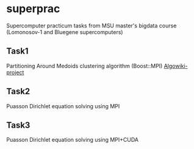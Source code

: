 # superprac
Supercomputer practicum tasks from MSU master's bigdata course (Lomonosov-1 and Bluegene supercomputers)

## Task1
Partitioning Around Medoids clustering algorithm (Boost::MPI)
[Algowiki-project](https://algowiki-project.org/ru/%D0%A3%D1%87%D0%B0%D1%81%D1%82%D0%BD%D0%B8%D0%BA:Maria_Zaitseva/PAM_(Partitioning_Around_Medoids))

## Task2
Puasson Dirichlet equation solving using MPI

## Task3
Puasson Dirichlet equation solving using MPI+CUDA
